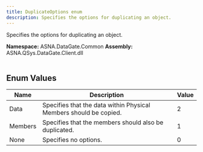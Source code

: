 ```yaml
---
title: DuplicateOptions enum
description: Specifies the options for duplicating an object.
---
```


Specifies the options for duplicating an object.

**Namespace:** ASNA.DataGate.Common
**Assembly:** ASNA.QSys.DataGate.Client.dll
<br>
<br>

## Enum Values

| Name | Description | Value
| --- | --- | --- 
| Data | Specifies that the data within Physical Members should be copied. | 2 |
| Members | Specifies that the members should also be duplicated. | 1 |
| None | Specifies no options. | 0 |
